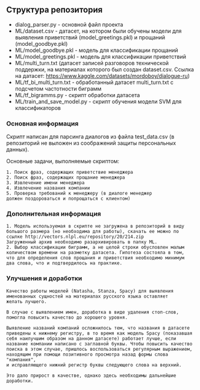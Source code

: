## Структура репозитория

 - dialog_parser.py - основной файл проекта
 - ML/dataset.csv - датасет, на котором были обучены модели для выявления приветствий (model_greetings.pkl) и прощаний (model_goodbye.pkl)
 - ML/model_goodbye.pkl - модель для классификации прощаний
 - ML/model_greetings.pkl - модель для классификации приветствий
 - ML/multi_turn.txt (датасет записей разговоров технической поддержки, на материалах которого был создан dataset.csv. Ссылка на датасет: https://www.kaggle.com/datasets/mordoboy/dialogue-ru)
 - ML/tf_bi_multi_turn.txt - обработанный датасет multi_turn.txt с подсчетом частотности биграмм
 - ML/tf_bigramms.py - скрипт обработки датасета
 - ML/train_and_save_model.py - скрипт обучения модели SVM для классификаторов

### Основная информация

Скрипт написан для парсинга диалогов из файла test_data.csv (в  
репозиторий не выложен из соображений защиты персональных данных).

Основные задачи, выполняемые скриптом:

	1. Поиск фраз, содержащих приветствие менеджера
	2. Поиск фраз, содержащих прощание менеджера
	3. Извлечение имени менеджера
	4. Извлечение названия компании
	5. Проверка требований к менеджеру (в диалоге менеджер  
	должен поздороваться и попрощаться с клиентом)

### Дополнительная информация

	1. Модель используемая в скрипте не загружена в репозиторий в виду  
	большого размера (но необходима для работы), скачать ее можно по  
	ссылке http://vectors.nlpl.eu/repository/20/214.zip  
	Загруженный архив необходимо разархивировать в папку ML.  
	2. Выбор классификации биграмм, а не целой строки обусловлен малым  
	количеством времени на разметку датасета. Гипотеза состояла в том,  
	что для определения слов прощания и приветствия необходимо минимум  
	два слова, что и подтвердилось на практике.
 

### Улучшения и доработки

	Качество работы моделей (Natasha, Stanza, Spacy) для выявления  
	именованных сущностей на материалах русского языка оставляет  
	желать лучшего.
	
	В случае с выявлением имен, доработка в виде удаления стоп-слов,  
	помогла повысить качество до хорошего уровня. 
	
	Выявление названий компаний осложнилось тем, что названия в датасете  
	приведены к нижнему регистру, в то время как модель Spacy (показавшая  
	себя наилучшим образом на данном датасете) работает лучше, если  
	название компании написано с заглавной буквы. Чтобы повысить качество  
	поиска в этом случае, пришлось воспользоваться регулярным выражением,  
	находящим при помощи позитивного просмотра назад формы слова "компания",  
	и исправляющего нижний регистр буквы следующего слова на верхний.
	
	Это дало прирост в качестве, однако здесь необходимы дальнейшие доработки. 
